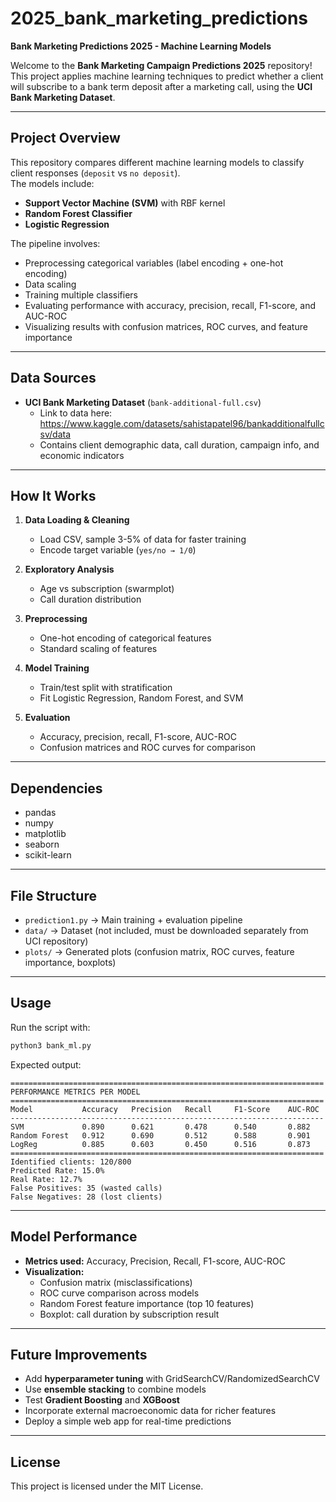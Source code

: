 # 2025_bank_marketing_predictions  
**Bank Marketing Predictions 2025 - Machine Learning Models**  

Welcome to the **Bank Marketing Campaign Predictions 2025** repository!  
This project applies machine learning techniques to predict whether a client will subscribe to a bank term deposit after a marketing call, using the **UCI Bank Marketing Dataset**.  

---

## Project Overview  
This repository compares different machine learning models to classify client responses (`deposit` vs `no deposit`).  
The models include:  

- **Support Vector Machine (SVM)** with RBF kernel  
- **Random Forest Classifier**  
- **Logistic Regression**  

The pipeline involves:  
- Preprocessing categorical variables (label encoding + one-hot encoding)  
- Data scaling  
- Training multiple classifiers  
- Evaluating performance with accuracy, precision, recall, F1-score, and AUC-ROC  
- Visualizing results with confusion matrices, ROC curves, and feature importance  

---

## Data Sources  
- **UCI Bank Marketing Dataset** (`bank-additional-full.csv`)  
  - Link to data here: https://www.kaggle.com/datasets/sahistapatel96/bankadditionalfullcsv/data
  - Contains client demographic data, call duration, campaign info, and economic indicators
---

## How It Works  
1. **Data Loading & Cleaning**  
   - Load CSV, sample 3-5% of data for faster training  
   - Encode target variable (`yes/no → 1/0`)  

2. **Exploratory Analysis**  
   - Age vs subscription (swarmplot)  
   - Call duration distribution  

3. **Preprocessing**  
   - One-hot encoding of categorical features  
   - Standard scaling of features  

4. **Model Training**  
   - Train/test split with stratification  
   - Fit Logistic Regression, Random Forest, and SVM  

5. **Evaluation**  
   - Accuracy, precision, recall, F1-score, AUC-ROC  
   - Confusion matrices and ROC curves for comparison  

---

## Dependencies  
- pandas  
- numpy  
- matplotlib  
- seaborn  
- scikit-learn  

---

## File Structure  
- `prediction1.py` → Main training + evaluation pipeline  
- `data/` → Dataset (not included, must be downloaded separately from UCI repository)  
- `plots/` → Generated plots (confusion matrix, ROC curves, feature importance, boxplots)  

---

## Usage  
Run the script with:  

```bash
python3 bank_ml.py
```

Expected output:  

```
======================================================================
PERFORMANCE METRICS PER MODEL
======================================================================
Model           Accuracy   Precision   Recall     F1-Score    AUC-ROC
----------------------------------------------------------------------
SVM             0.890      0.621       0.478      0.540       0.882
Random Forest   0.912      0.690       0.512      0.588       0.901
LogReg          0.885      0.603       0.450      0.516       0.873
======================================================================
Identified clients: 120/800
Predicted Rate: 15.0%
Real Rate: 12.7%
False Positives: 35 (wasted calls)
False Negatives: 28 (lost clients)
```  

---

## Model Performance  
- **Metrics used:** Accuracy, Precision, Recall, F1-score, AUC-ROC  
- **Visualization:**  
  - Confusion matrix (misclassifications)  
  - ROC curve comparison across models  
  - Random Forest feature importance (top 10 features)  
  - Boxplot: call duration by subscription result  

---

## Future Improvements  
- Add **hyperparameter tuning** with GridSearchCV/RandomizedSearchCV  
- Use **ensemble stacking** to combine models  
- Test **Gradient Boosting** and **XGBoost**  
- Incorporate external macroeconomic data for richer features  
- Deploy a simple web app for real-time predictions  

---

## License  
This project is licensed under the MIT License.  
